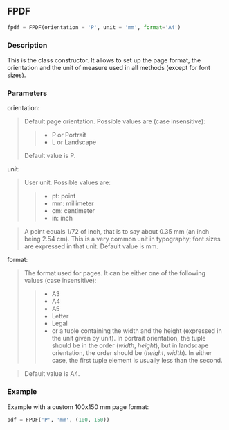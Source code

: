 ## FPDF ##

```python
fpdf = FPDF(orientation = 'P', unit = 'mm', format='A4')
```

### Description ###

This is the class constructor. It allows to set up the page format, the orientation and the unit of measure used in all methods (except for font sizes).

### Parameters ###

orientation:
> Default page orientation. Possible values are (case insensitive):
>>    * P or Portrait
>>    * L or Landscape
> 
> Default value is P.

unit:
> User unit. Possible values are:
>>    * pt: point
>>    * mm: millimeter
>>    * cm: centimeter
>>    * in: inch

> A point equals 1/72 of inch, that is to say about 0.35 mm (an inch being 2.54 cm). This is a very common unit in typography; font sizes are expressed in that unit.
> Default value is mm.

format:
> The format used for pages. It can be either one of the following values (case insensitive):
>>    * A3
>>    * A4
>>    * A5
>>    * Letter
>>    * Legal
>>    * or a tuple containing the width and the height (expressed in the unit given by unit). In portrait orientation, the tuple should be in the order (_width_, _height_), but in landscape orientation, the order should be (_height_, _width_). In either case, the first tuple element is usually less than the second.

> Default value is A4.

### Example ###

Example with a custom 100x150 mm page format:
```python
pdf = FPDF('P', 'mm', (100, 150))
```

